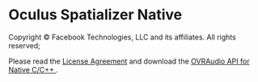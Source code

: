 # Oculus Spatializer Native
Copyright © Facebook Technologies, LLC and its affiliates. All rights reserved;


Please read the [License Agreement](https://developer.oculus.com/licenses/oculussdk) and download the [OVRAudio API for Native C/C++ ](https://developer.oculus.com/downloads/package/oculus-spatializer-native).



